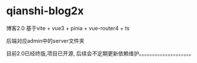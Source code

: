 # qianshi-blog2x
博客2.0 基于vite + vue3 + pinia + vue-router4 + ts

后端对应admin中的server文件夹

目前2.0已经终版,项目已开源, 后续会不定期更新依赖维护。。。。。。。。。。。。。。。。。。。。
